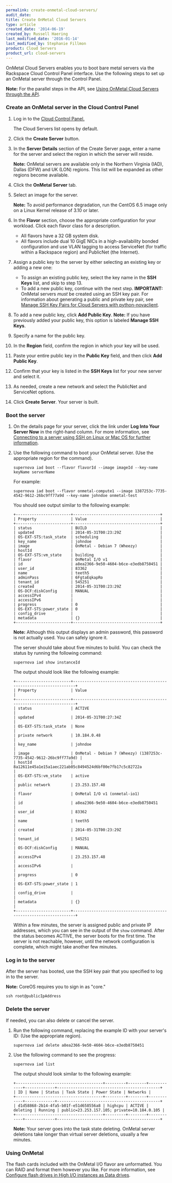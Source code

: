 ```yaml
---
permalink: create-onmetal-cloud-servers/
audit_date:
title: Create OnMetal Cloud Servers
type: article
created_date: '2014-06-19'
created_by: Russell Haering
last_modified_date: '2016-01-14'
last_modified_by: Stephanie Fillmon
product: Cloud Servers
product_url: cloud-servers
---
```


OnMetal Cloud Servers enables you to boot bare metal servers via the
Rackspace Cloud Control Panel interface. Use the following steps to set
up an OnMetal server through the Control Panel.

**Note:** For the parallel steps in the API, see [Using OnMetal Cloud Servers through the API](/how-to/using-onmetal-cloud-servers-through-api).

### Create an OnMetal server in the Cloud Control Panel

1.  Log in to the [Cloud Control Panel.](http://mycloud.rackspace.com)

    The Cloud Servers list opens by default.

2.  Click the **Create Server** button.
3.  In the **Server Details** section of the Create Server page, enter a
    name for the server and select the region in which the server
    will reside.

    **Note:** OnMetal servers are available only in the
    Northern Virginia (IAD), Dallas (DFW) and UK (LON) regions. This list will be expanded as other
    regions become available.

4.  Click the **OnMetal Server** tab.
5.  Select an image for the server.

    **Note:** To avoid performance degradation, run the CentOS 6.5 image
    only on a Linux Kernel release of 3.10 or later.

6.  In the **Flavor** section, choose the appropriate configuration for
    your workload. Click each flavor class for a description.
    -   All flavors have a 32 GB system disk.
    -   All flavors include dual 10 GigE NICs in a high-availability
        bonded configuration and use VLAN tagging to access ServiceNet
        (for traffic within a Rackspace region) and PublicNet
        (the Internet).

7.  Assign a public key to the server by either selecting an existing
    key or adding a new one:
    -   To assign an existing public key, select the key name in the
        **SSH Keys** list, and skip to step 13.
    -   To add a new public key, continue with the next step.
        **IMPORTANT:** OnMetal servers *must* be created using an SSH
        key pair. For information about generating a public and private
        key pair, see [Manage SSH Key Pairs for Cloud Servers with
        python-novaclient](/how-to/manage-ssh-key-pairs-for-cloud-servers-with-python-novaclient).

8.  To add a new public key, click **Add Public Key**.
    **Note:** If you have previously added your public key, this option
    is labeled **Manage SSH Keys**.
9.  Specify a name for the public key.
10. In the **Region** field, confirm the region in which your key will
    be used.
11. Paste your entire public key in the **Public Key** field, and then
    click **Add Public Key**.
12. Confirm that your key is listed in the **SSH Keys** list for your
    new server and select it.
13. As needed, create a new network and select the PublicNet and
    ServiceNet options.
14. Click **Create Server**.
    Your server is built.

### Boot the server

1.  On the details page for your server, click the link under **Log Into
    Your Server Now** in the right-hand column. For more information,
    see [Connecting to a server using SSH on Linux or Mac OS for further information](/how-to/connecting-to-a-server-using-ssh-on-linux-or-mac-os).
2.  Use the following command to boot your OnMetal server. (Use the appropriate region for the command).

        supernova iad boot --flavor flavorId --image imageId --key-name keyName serverName

    For example:

        supernova iad boot --flavor onmetal-compute1 --image 1387253c-7735-4542-9612-26bc9ff77a9d --key-name johndoe onmetal-test

    You should see output similar to the following example:

        +------------------------+--------------------------------------+
        | Property               | Value                                |
        +------------------------+--------------------------------------+
        | status                 | BUILD                                |
        | updated                | 2014-05-31T00:23:29Z                 |
        | OS-EXT-STS:task_state  | scheduling                           |
        | key_name               | johndoe                              |
        | image                  | OnMetal - Debian 7 (Wheezy)          |
        | hostId                 |                                      |
        | OS-EXT-STS:vm_state    | building                             |
        | flavor                 | OnMetal I/O v1                       |
        | id                     | a8ea2366-9e50-4604-b6ce-e3edb8750451 |
        | user_id                | 83362                                |
        | name                   | teeth5                               |
        | adminPass              | 6FgtaEqkapRo                         |
        | tenant_id              | 545251                               |
        | created                | 2014-05-31T00:23:29Z                 |
        | OS-DCF:diskConfig      | MANUAL                               |
        | accessIPv4             |                                      |
        | accessIPv6             |                                      |
        | progress               | 0                                    |
        | OS-EXT-STS:power_state | 0                                    |
        | config_drive           |                                      |
        | metadata               | {}                                   |
        +------------------------+--------------------------------------+

    **Note:** Although this output displays an admin password, this
    password is not actually used. You can safely ignore it.

    The server should take about five minutes to build. You can check
    the status by running the following command:

        supernova iad show instanceId

    The output should look like the following example:

        +------------------------+--------------------------------------------------------------------+
        | Property               | Value                                                              |
        +------------------------+--------------------------------------------------------------------+
        | status                 | ACTIVE                                                             |
        | updated                | 2014-05-31T00:27:34Z                                               |
        | OS-EXT-STS:task_state  | None                                                               |
        | private network        | 10.184.0.48                                                        |
        | key_name               | johndoe                                                            |
        | image                  | OnMetal - Debian 7 (Wheezy) (1387253c-7735-4542-9612-26bc9ff77a9d) |
        | hostId                 | 8a12611e45a1e15a1aec221ab05c8494524d6bf00e7fb17c5c82722a           |
        | OS-EXT-STS:vm_state    | active                                                             |
        | public network         | 23.253.157.48                                                      |
        | flavor                 | OnMetal I/O v1 (onmetal-io1)                                       |
        | id                     | a8ea2366-9e50-4604-b6ce-e3edb8750451                               |
        | user_id                | 83362                                                              |
        | name                   | teeth5                                                             |
        | created                | 2014-05-31T00:23:29Z                                               |
        | tenant_id              | 545251                                                             |
        | OS-DCF:diskConfig      | MANUAL                                                             |
        | accessIPv4             | 23.253.157.48                                                      |
        | accessIPv6             |                                                                    |
        | progress               | 0                                                                  |
        | OS-EXT-STS:power_state | 1                                                                  |
        | config_drive           |                                                                    |
        | metadata               | {}                                                                 |
        +------------------------+--------------------------------------------------------------------+

    Within a few minutes, the server is assigned public and private IP
    addresses, which you can see in the output of the `show` command.
    After the status becomes ACTIVE, the server boots for the
    first time. The server is not reachable, however, until the network
    configuration is complete, which might take another few minutes.

### Log in to the server

After the server has booted, use the SSH key pair that you specified to
log in to the server.

**Note:** CoreOS requires you to sign in as "core."

    ssh root@publicIpAddress

### Delete the server

If needed, you can also delete or cancel the server.

1.  Run the following command, replacing the example ID with your
    server's ID: (Use the appropriate region).

        supernova iad delete a8ea2366-9e50-4604-b6ce-e3edb8750451

2.  Use the following command to see the progress:

        supernova iad list

    The output should look similar to the following example:

        +--------------------------------------+---------+--------+------------+-------------+---------------------------------------------+
        | ID | Name | Status | Task State | Power State | Networks |
        +--------------------------------------+---------+--------+------------+-------------+---------------------------------------------+
        | d1d58868-2b14-4fa5-b01f-e51d658556a8 | highcpu | ACTIVE | deleting | Running | public=23.253.157.105; private=10.184.0.105 |
        +--------------------------------------+---------+--------+------------+-------------+---------------------------------------------+

    **Note:** Your server goes into the task state deleting. OnMetal
    server deletions take longer than virtual server deletions, usually
    a few minutes.

### Using OnMetal

The flash cards included with the OnMetal I/O flavor are unformatted.
You can RAID and format them however you like. For more information, see
[Configure flash drives in High I/O instances as Data drives](/how-to/configure-flash-drives-in-high-io-instances-as-data-drives).
